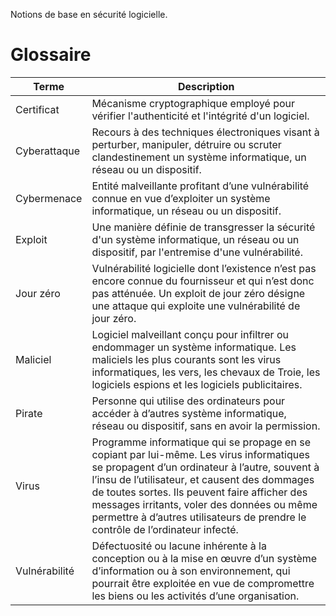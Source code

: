 Notions de base en sécurité logicielle.

# Glossaire

|Terme|Description|
|---|---|
|Certificat|Mécanisme cryptographique employé pour vérifier l'authenticité et l'intégrité d'un logiciel.|
|Cyberattaque|Recours à des techniques électroniques visant à perturber, manipuler, détruire ou scruter clandestinement un système informatique, un réseau ou un dispositif.|
|Cybermenace|Entité malveillante profitant d’une vulnérabilité connue en vue d’exploiter un système informatique, un réseau ou un dispositif.|
|Exploit|Une manière définie de transgresser la sécurité d'un système informatique, un réseau ou un dispositif, par l'entremise d'une vulnérabilité.|
|Jour zéro|Vulnérabilité logicielle dont l’existence n’est pas encore connue du fournisseur et qui n’est donc pas atténuée. Un exploit de jour zéro désigne une attaque qui exploite une vulnérabilité de jour zéro.|
|Maliciel|Logiciel malveillant conçu pour infiltrer ou endommager un système informatique. Les maliciels les plus courants sont les virus informatiques, les vers, les chevaux de Troie, les logiciels espions et les logiciels publicitaires.|
|Pirate|Personne qui utilise des ordinateurs pour accéder à d’autres système informatique, réseau ou dispositif, sans en avoir la permission.|
|Virus|Programme informatique qui se propage en se copiant par lui-même. Les virus informatiques se propagent d’un ordinateur à l’autre, souvent à l’insu de l’utilisateur, et causent des dommages de toutes sortes. Ils peuvent faire afficher des messages irritants, voler des données ou même permettre à d’autres utilisateurs de prendre le contrôle de l’ordinateur infecté.|
|Vulnérabilité|Défectuosité ou lacune inhérente à la conception ou à la mise en œuvre d’un système d’information ou à son environnement, qui pourrait être exploitée en vue de compromettre les biens ou les activités d’une organisation.|
